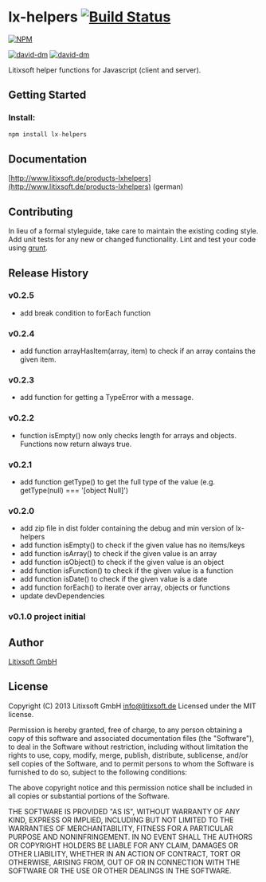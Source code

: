 # lx-helpers [![Build Status](https://travis-ci.org/litixsoft/lx-helpers.png?branch=master)](https://travis-ci.org/litixsoft/lx-helpers)

[![NPM](https://nodei.co/npm/lx-helpers.png??downloads=true&stars=true)](https://nodei.co/npm/lx-helpers/)

[![david-dm](https://david-dm.org/litixsoft/lx-helpers.png)](https://david-dm.org/litixsoft/lx-helpers/)
[![david-dm](https://david-dm.org/litixsoft/lx-helpers/dev-status.png)](https://david-dm.org/litixsoft/lx-helpers#info=devDependencies/)

Litixsoft helper functions for Javascript (client and server).

## Getting Started

### Install:

```javascript
npm install lx-helpers
```

## Documentation
[http://www.litixsoft.de/products-lxhelpers](http://www.litixsoft.de/products-lxhelpers) (german)

## Contributing
In lieu of a formal styleguide, take care to maintain the existing coding style. Add unit tests for any new or changed functionality. Lint and test your code using [grunt](http://gruntjs.com/).

## Release History
### v0.2.5
* add break condition to forEach function

### v0.2.4
* add function arrayHasItem(array, item) to check if an array contains the given item.

### v0.2.3
* add function for getting a TypeError with a message.

### v0.2.2
* function isEmpty() now only checks length for arrays and objects. Functions now return always true.

### v0.2.1
* add function getType() to get the full type of the value (e.g. getType(null) === '[object Null]')

### v0.2.0
* add zip file in dist folder containing the debug and min version of lx-helpers
* add function isEmpty() to check if the given value has no items/keys
* add function isArray() to check if the given value is an array
* add function isObject() to check if the given value is an object
* add function isFunction() to check if the given value is a function
* add function isDate() to check if the given value is a date
* add function forEach() to iterate over array, objects or functions
* update devDependencies

### v0.1.0 project initial

## Author
[Litixsoft GmbH](http://www.litixsoft.de)

## License
Copyright (C) 2013 Litixsoft GmbH <info@litixsoft.de>
Licensed under the MIT license.

Permission is hereby granted, free of charge, to any person obtaining a copy
of this software and associated documentation files (the "Software"), to deal
in the Software without restriction, including without limitation the rights
to use, copy, modify, merge, publish, distribute, sublicense, and/or sell
copies of the Software, and to permit persons to whom the Software is
furnished to do so, subject to the following conditions:

The above copyright notice and this permission notice shall be included in
all copies or substantial portions of the Software.

THE SOFTWARE IS PROVIDED "AS IS", WITHOUT WARRANTY OF ANY KIND, EXPRESS OR
IMPLIED, INCLUDING BUT NOT LIMITED TO THE WARRANTIES OF MERCHANTABILITY,
FITNESS FOR A PARTICULAR PURPOSE AND NONINFRINGEMENT. IN NO EVENT SHALL THE
AUTHORS OR COPYRIGHT HOLDERS BE LIABLE FOR ANY CLAIM, DAMAGES OR OTHER
LIABILITY, WHETHER IN AN ACTION OF CONTRACT, TORT OR OTHERWISE, ARISING FROM,
OUT OF OR IN CONNECTION WITH THE SOFTWARE OR THE USE OR OTHER DEALINGS IN
THE SOFTWARE.
